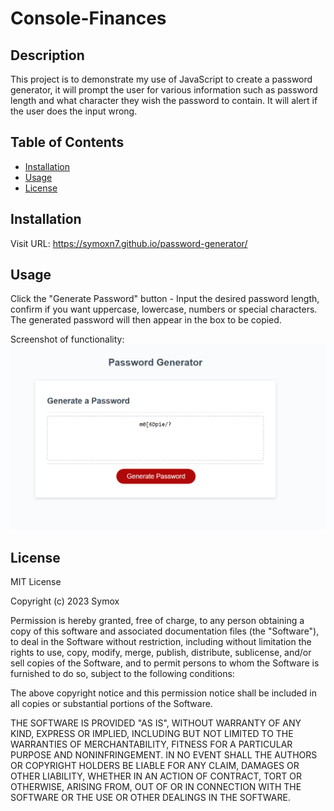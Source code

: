 # Console-Finances

## Description

This project is to demonstrate my use of JavaScript to create a password generator, it will prompt the user for various information such as password length and what character they wish the password to contain. It will alert if the user does the input wrong.

## Table of Contents

* [Installation](#installation)
* [Usage](#usage)
* [License](#license)

## Installation

Visit URL: https://symoxn7.github.io/password-generator/

## Usage 

Click the "Generate Password" button - Input the desired password length, confirm if you want uppercase, lowercase, numbers or special characters. The generated password will then appear in the box to be copied. 

Screenshot of functionality:
![Password-Generator](./assets/images/screenshot.PNG)

## License

MIT License

Copyright (c) 2023 Symox

Permission is hereby granted, free of charge, to any person obtaining a copy
of this software and associated documentation files (the "Software"), to deal
in the Software without restriction, including without limitation the rights
to use, copy, modify, merge, publish, distribute, sublicense, and/or sell
copies of the Software, and to permit persons to whom the Software is
furnished to do so, subject to the following conditions:

The above copyright notice and this permission notice shall be included in all
copies or substantial portions of the Software.

THE SOFTWARE IS PROVIDED "AS IS", WITHOUT WARRANTY OF ANY KIND, EXPRESS OR
IMPLIED, INCLUDING BUT NOT LIMITED TO THE WARRANTIES OF MERCHANTABILITY,
FITNESS FOR A PARTICULAR PURPOSE AND NONINFRINGEMENT. IN NO EVENT SHALL THE
AUTHORS OR COPYRIGHT HOLDERS BE LIABLE FOR ANY CLAIM, DAMAGES OR OTHER
LIABILITY, WHETHER IN AN ACTION OF CONTRACT, TORT OR OTHERWISE, ARISING FROM,
OUT OF OR IN CONNECTION WITH THE SOFTWARE OR THE USE OR OTHER DEALINGS IN THE
SOFTWARE.
